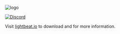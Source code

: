 ![logo](https://lightbeat.io/images/banner.png)

[![Discord](https://discordapp.com/api/guilds/355919094026993665/widget.png)](https://discord.gg/mD3Ef6v)

Visit [lightbeat.io](https://lightbeat.io) to download and for more information.
